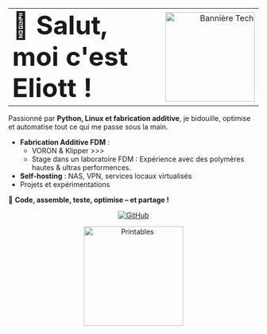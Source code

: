 <table "width:100%; border-collapse:collapse; border:none;">
  <tr>
    <!-- Titre à gauche -->
    <td align="left" valign="middle">
      <span style="font-size:52px;"> 👋 <b>Salut, moi c'est Eliott !</b>
    </td>
    
  <td align="right" valign="middle">
      <img src="https://external-content.duckduckgo.com/iu/?u=https%3A%2F%2Fwallpaperaccess.com%2Ffull%2F2641268.gif&f=1&nofb=1&ipt=ac68333f7d1817be55e516bbe26b4dbb2e48a7b5aba6b067be2f4e13081a5bbc" 
           alt="Bannière Tech" 
           width="180">
    </td>
  </tr>
</table>


Passionné par **Python, Linux et fabrication additive**, je bidouille, optimise et automatise tout ce qui me passe sous la main.  

- **Fabrication Additive FDM** :
    - VORON & Klipper >>>
    - Stage dans un laboratoire FDM : Expérience avec des polymères hautes & ultras performences.
- **Self-hosting** : NAS, VPN, services locaux virtualisés
- Projets et expérimentations

🎯 **Code, assemble, teste, optimise – et partage !**  

<p align="center">
  <a href="https://github.com/EliottJVN" target="_blank">
    <img src="https://img.shields.io/badge/GitHub-000?style=for-the-badge&logo=github" alt="GitHub">
  </a>
</p>
<p align="center">
  <a href="https://www.printables.com/@EliottJVN_2148893" target="_blank">
    <img src="https://static.printables.com/public/assets/press/printables-logo-dark.svg" alt="Printables" width="200">
  </a>
</p>

